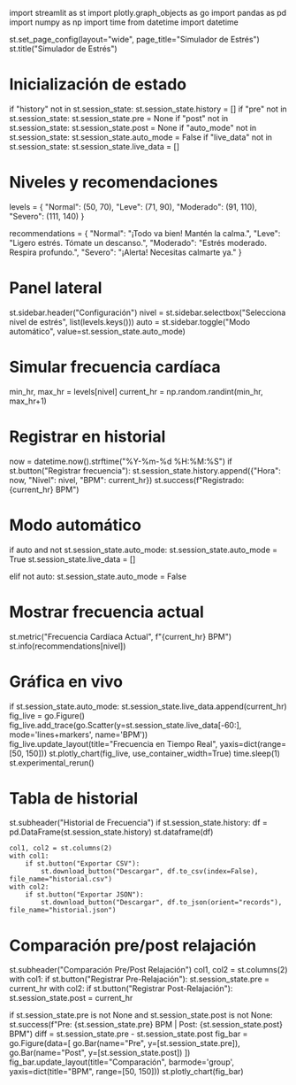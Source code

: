 import streamlit as st
import plotly.graph_objects as go
import pandas as pd
import numpy as np
import time
from datetime import datetime

st.set_page_config(layout="wide", page_title="Simulador de Estrés")
st.title("Simulador de Estrés")

# Inicialización de estado
if "history" not in st.session_state:
    st.session_state.history = []
if "pre" not in st.session_state:
    st.session_state.pre = None
if "post" not in st.session_state:
    st.session_state.post = None
if "auto_mode" not in st.session_state:
    st.session_state.auto_mode = False
if "live_data" not in st.session_state:
    st.session_state.live_data = []

# Niveles y recomendaciones
levels = {
    "Normal": (50, 70),
    "Leve": (71, 90),
    "Moderado": (91, 110),
    "Severo": (111, 140)
}

recommendations = {
    "Normal": "¡Todo va bien! Mantén la calma.",
    "Leve": "Ligero estrés. Tómate un descanso.",
    "Moderado": "Estrés moderado. Respira profundo.",
    "Severo": "¡Alerta! Necesitas calmarte ya."
}

# Panel lateral
st.sidebar.header("Configuración")
nivel = st.sidebar.selectbox("Selecciona nivel de estrés", list(levels.keys()))
auto = st.sidebar.toggle("Modo automático", value=st.session_state.auto_mode)

# Simular frecuencia cardíaca
min_hr, max_hr = levels[nivel]
current_hr = np.random.randint(min_hr, max_hr+1)

# Registrar en historial
now = datetime.now().strftime("%Y-%m-%d %H:%M:%S")
if st.button("Registrar frecuencia"):
    st.session_state.history.append({"Hora": now, "Nivel": nivel, "BPM": current_hr})
    st.success(f"Registrado: {current_hr} BPM")

# Modo automático
if auto and not st.session_state.auto_mode:
    st.session_state.auto_mode = True
    st.session_state.live_data = []

elif not auto:
    st.session_state.auto_mode = False

# Mostrar frecuencia actual
st.metric("Frecuencia Cardíaca Actual", f"{current_hr} BPM")
st.info(recommendations[nivel])

# Gráfica en vivo
if st.session_state.auto_mode:
    st.session_state.live_data.append(current_hr)
    fig_live = go.Figure()
    fig_live.add_trace(go.Scatter(y=st.session_state.live_data[-60:], mode='lines+markers', name='BPM'))
    fig_live.update_layout(title="Frecuencia en Tiempo Real", yaxis=dict(range=[50, 150]))
    st.plotly_chart(fig_live, use_container_width=True)
    time.sleep(1)
    st.experimental_rerun()

# Tabla de historial
st.subheader("Historial de Frecuencia")
if st.session_state.history:
    df = pd.DataFrame(st.session_state.history)
    st.dataframe(df)

    col1, col2 = st.columns(2)
    with col1:
        if st.button("Exportar CSV"):
            st.download_button("Descargar", df.to_csv(index=False), file_name="historial.csv")
    with col2:
        if st.button("Exportar JSON"):
            st.download_button("Descargar", df.to_json(orient="records"), file_name="historial.json")

# Comparación pre/post relajación
st.subheader("Comparación Pre/Post Relajación")
col1, col2 = st.columns(2)
with col1:
    if st.button("Registrar Pre-Relajación"):
        st.session_state.pre = current_hr
with col2:
    if st.button("Registrar Post-Relajación"):
        st.session_state.post = current_hr

if st.session_state.pre is not None and st.session_state.post is not None:
    st.success(f"Pre: {st.session_state.pre} BPM | Post: {st.session_state.post} BPM")
    diff = st.session_state.pre - st.session_state.post
    fig_bar = go.Figure(data=[
        go.Bar(name="Pre", y=[st.session_state.pre]),
        go.Bar(name="Post", y=[st.session_state.post])
    ])
    fig_bar.update_layout(title="Comparación", barmode='group', yaxis=dict(title="BPM", range=[50, 150]))
    st.plotly_chart(fig_bar)
